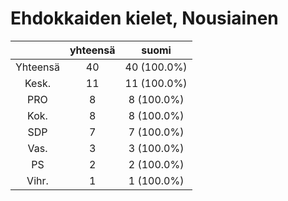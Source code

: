# Ehdokkaiden kielet, Nousiainen

| |yhteensä|suomi|
|:---:|:---:|:---:|
|Yhteensä|40|40 (100.0%)|
|Kesk.|11|11 (100.0%)|
|PRO|8|8 (100.0%)|
|Kok.|8|8 (100.0%)|
|SDP|7|7 (100.0%)|
|Vas.|3|3 (100.0%)|
|PS|2|2 (100.0%)|
|Vihr.|1|1 (100.0%)|

